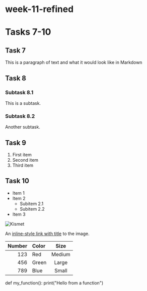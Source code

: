 # week-11-refined
# Tasks 7-10

## Task 7

This is a paragraph of text and what it would look like in Markdown

## Task 8

### Subtask 8.1

This is a subtask.

### Subtask 8.2

Another subtask.

## Task 9

1. First item
2. Second item
3. Third item

## Task 10

- Item 1
- Item 2
  - Subitem 2.1
  - Subitem 2.2
- Item 3

![Kismet](https://upload.wikimedia.org/wikipedia/commons/0/03/Kismet-IMG_6007-black.jpg)

An [inline-style link with title](https://commons.wikimedia.org/wiki/File:Kismet-IMG_6007-black.jpg) to the image.


| Number | Color |    Size    |
|-------:|:------|:----------:|
|   123  | Red   |   Medium   |
|   456  | Green |    Large   |
|   789  | Blue  |    Small   |

def my_function():
  print("Hello from a function")
  